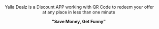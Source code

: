<p style="text-align: center;">&nbsp;Yalla Dealz is a Discount APP working with QR Code to redeem your offer at any place in less than one minute</p>
<p style="text-align: center;"><strong>"Save Money, Get Funny"</strong></p>
<h3 style="text-align: center; color: #3f7320;"><img src="https://i.postimg.cc/k4h1LN3Q/Yalla-Dealz-Logo-copy.png" alt="" /></h3>
